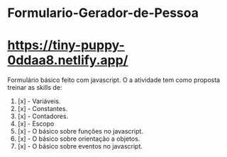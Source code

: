 # Formulario-Gerador-de-Pessoa
# https://tiny-puppy-0ddaa8.netlify.app/

Formulário básico feito com javascript. O a atividade tem como proposta treinar as skills de:

1. [x] - Variáveis.
1. [x] - Constantes.
1. [x] - Contadores.
1. [x] - Escopo
1. [x] - O básico sobre funções no javascript.
1. [x] - O básico sobre orientação a objetos.
1. [x] - O básico sobre eventos no javascript.

# 


